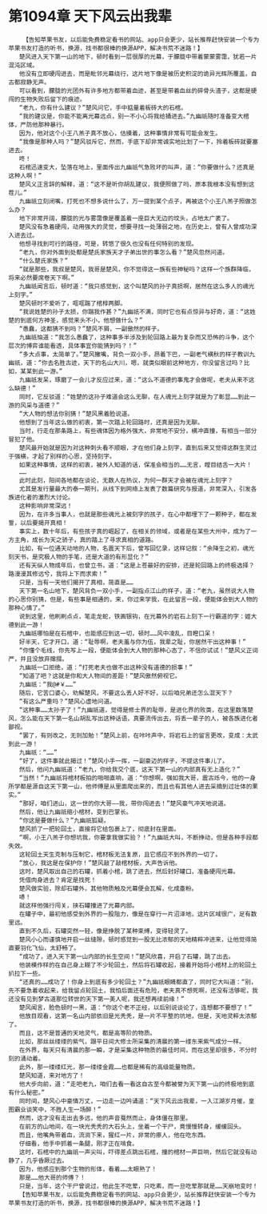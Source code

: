 # 第1094章 天下风云出我辈
        【告知苹果书友，以后能免费稳定看书的网站、app只会更少，站长推荐赶快安装一个专为苹果书友打造的听书，换源，找书都很棒的换源APP，解决书荒不迷路！】
       楚风进入天下第一山的地下，顿时看到一层很厚的光幕，于朦胧中带着蒙蒙雾霭，犹若一片混沌区域。
       他没有立即硬闯进去，而是毗邻光幕绕行，这片地下像是被历史积淀的诡异光辉所覆盖，自古都寂静无声。
       可以看到，朦胧的光团外有许多地方都带着血迹，甚至是带着血丝的碎骨头渣子，这都是硬闯的生物失败后留下的痕迹。
       “老九，你有什么建议？”楚风问它，手中掂量着板砖大的石棺。
       “我的建议是，你能不能离光幕远点，别一不小心将我给捅进去。”九幽祇随时准备变大棺体，严防他那种暴行。
       因为，他对这个小王八羔子真不放心，估摸着，这种事情非常有可能会发生。
       “我像是那种人吗？”楚风驳斥它，然而，手底下却非常诚实地比划了一下，拎着板砖就要塞进去。
       咚！
       石棺迅速变大，坠落在地上，里面传出九幽祇气急败坏的叫声，道：“你要做什么？还真是这种人啊！”
       楚风义正言辞的解释，道：“这不是听你胡乱建议，我便照做了吗，原本我根本没有想到这茬儿。”
       九幽祇立刻闭嘴，打死也不想多说什么了，万一提到某个点子，再被这个小王八羔子照做怎么办？
       地下非常开阔，朦胧的光与雾霭像是覆盖着一座巨大无边的坟头，占地太广袤了。
       楚风没有急着硬闯，动用强大的灵觉，想要寻找一处薄弱之地，在历史上，曾有人曾成功深入进去过。
       他想寻找到可行的路径，可是，转悠了很久也没有任何特别的发现。
       “老九，你对外面到处都是楚氏家族天才子弟出世的事怎么看？”楚风忽然问道。
       “什么楚氏家族？”
       “就是那些，我叔是楚风，我哥是楚风，你不觉得这一族有些神秘吗？这样一个族群降临，将来必然要席卷天下啊。”
       九幽祇闻言后，顿时道：“我只感觉到，这个叫楚风的孙子真损啊，居然在这么多人的魂光上刻字。”
       楚风顿时不爱听了，哐哐踹了棺椁两脚。
       “我说姓楚的孙子太损，你踹我作甚？”九幽祇不满，同时它也有点惊异与好奇，道：“这姓楚的到底何方神圣，感觉来头不小，他想做什么？”
       “愚蠢，这都猜不到吗？”楚风不屑，一副傲然的样子。
       九幽祇恼道：“我怎么愚蠢了，这种事多半涉及到轮回路上最为复杂而又恐怖的斗争，这个层次的博弈谁能看透，具体事宜你能猜到吗？！”
       “多大点事，太简单了。”楚风撇嘴，背负一双小手，昂着下巴，一副老气横秋的样子教训九幽祇，道：“你去名胜古迹，天下的名山大川，嗯，就类似眼前这种地方，你没留言过吗？比如，某某到此一游。”
       九幽祇发呆，琢磨了一会儿才反应过来，道：“这么不道德的事鬼才会做呢，老夫从来不这么缺德！”
       同时，它反驳道：“姓楚的这孙子难道会这么无聊，在人魂光上刻字就是为了彰显……到此一游的风采与道德？”
       “大人物的想法你别猜！”楚风黑着脸说道。
       他想到了当年这么做的初衷，第一次踏上轮回路时，还真是因为无聊。
       当时，行走在那条路上，有些魂体因为格外强大，非常地不安分，横冲直撞，有相当一部分冒犯了他。
       楚风最开始就是因为对这种刺头看不顺眼，才在他们身上刻字，直到后来又觉得这群生灵过于强横，才起了别样的心思，坚持刻字。
       如果这种事情，这样的初衷，被外人知道的话，保准会相当的……无言，瞠目结舌一大片！
       ……
       此时此刻，阳间各地都在谈论，无数人在热议，为何一群天才会被在魂光上刻字？
       尤其是发行量最大的泰一期刊，从线下到网络上发表了数篇研究与报道，非常深入，引发各族进化者的激烈大讨论。
       这种影响非常深远！
       因为，在许多当事人，也就是那些魂光上被刻字的孩子，在心中都埋下了一颗种子，都在发誓，以后要揭开真相！
       事实上，数十年后，有些孩子真的崛起了，在相关的领域，或者是在某些大州中，成为了一方主角，成长为天之骄子，真的踏上了寻求真相的道路。
       比如，有一位通天动地的人物，名震天下后，曾写回忆录，这样记叙：“余降生之初，魂光刻天书，是究极人物的手笔，还是大道的有形显化？”
       还有天纵人物成年后，也曾立书，道：“这是上苍最好的安排，还是轮回路上的终极选择？路漫漫其修远兮，我将上下而求索！”
       只是，当有一天他们揭开了真相，简直是……
       天下第一名山地下，楚风背负一双小手，一副指点江山的样子，道：“老九，虽然说大人物的心思你别猜，但是，有些事是相通的，来，你过来学我，在此留言一段，便能体会到大人物的那种心情了。”
       说到这里，他刷刷点点，笔走龙蛇，铁画银钩，在光幕外的岩石上刻下一行霸道的字：姬大德到此一游！
       九幽祇哪怕是在石棺中，也能感应到这一切，顿时……风中凌乱，目瞪口呆！
       好半天，它才开口，道：“耻辱啊，老夫羞与你为伍，我辈之耻，你居然干出这种事！”
       “你懂个毛线，你先写上一段，便能体会到大人物的那种心态了，不信你试试！”楚风义正词严，并且没放弃撺掇。
       九幽祇一口拒绝，道：“打死老夫也做不出这种没有道德的损事！”
       “知道了吧？这就是你和大人物间的差距！”楚风傲然俯视它。
       九幽祇：“我@#￥……”
       随后，它苦口婆心，劝解楚风，不要这么丢人好不好，以后咱兄弟还怎么混天下？
       “有这么严重吗？”楚风心虚地问道。
       “这种事……太孙子了！”九幽祇道，觉得是修士界的耻辱，是进化界的败类，在这里数落楚风，怎么能在天下第一名山胡乱写出这种话语，真要流传出去，将丢一辈子的人，被各族进化者鄙视。
       “罢了，有则改之，无则加勉！”楚风上前，在咔咔声中，将岩石上的留言更改，变成：太武到此一游！
       九幽祇：“……”
       “好了，这件事就此揭过！”楚风小手一挥，一副豪迈的样子，不提这件事儿了。
       然后，他问九幽祇道：“老九，你给我交个底，这天下第一山的内部真有无上造化？”
       “当然！”九幽祇将棺材板拍的啪啪直响，道：“你想啊，强如我大哥，震古烁今，他的一身所学都是源自这天下第一山，他师傅是从里面爬出来的，而且也有其他人进去采摘到过壮体的果实。”
       “那好，咱们进山，这一世的你大哥——我，带你闯进去！”楚风豪气冲天地说道。
       然后，他让九幽祇缩小棺材，变到巴掌长。
       “你这是要做什么？”九幽祇狐疑。
       楚风抓了一把轮回土，直接将它给包裹上了，彻底封在里面。
       “啊，小王八羔子你想坑我，你要拿我做实验？！”九幽祇大叫，不断挣动，但是各种手段都失效。
       这轮回土天生克制与压制它，棺材板无法复原，且它感应不到外界的一切了。
       “放心，我这是在保护你！”楚风敲了敲棺材板，大声告诉他。
       这时，楚风取出自己的石罐，抓着小棺，跳了进去，然后封好罐口，准备硬闯光幕。
       凭借肉身进去？肯定是找死！
       楚风做实验，除却石罐外，其他物质触及光幕便会瓦解，化成齑粉。
       哧！
       就这样他强行闯关，挟石罐撞进了光幕内部。
       在罐子中，最初他感受到外界的一股阻力，像是在穿行一片沼泽地，这片区域很广，足有数里远。
       直到不久后，石罐突然一轻，像是挣脱了某种束缚，变得轻灵了。
       楚风小心而谨慎地开启一丝缝隙，顿时感觉到一股无比浓郁的天地精粹冲进来，让他觉得简直要羽化飞仙，太舒畅了。
       “成功了，进入天下第一山内部的长生空间！”楚风欣喜，开启了石罐，跳了出去。
       他装模作样的在自己身上糊了不少轮回土，然后将石罐收起，接着开始将小棺材上的轮回土扒拉下一些。
       “还真的……成功了！你身上到底有多少轮回土？”九幽祇眼睛都直了，同时它大叫道：“别，先不要急着收起来，给我留点轮回土，我怕后面还有危险，老夫真不想死啊，还没有活够呢，我还没有见到梦古道那位转世的天下第一美人呢，我还想再续前缘！”
       楚风闻言，脸色顿时一黑，道：“你这个老不正经，以后别说谈论了，连想都不要想了！”
       他放目观看，这第一名山内部依旧是光秃秃，是一片不平整的坑地，但是，天地灵粹太浓郁了。
       而且，这不是普通的天地灵气，都是高等阶的物质。
       比如，那丝丝缕缕的紫气，跟平日间大修士所采集的清晨的第一缕东来紫气成分一样。
       在外界，每天只有清晨的那一瞬，才是采集这种物质的最佳时间，而在这里却很多，不分时刻的涌动着。
       此外，那一缕缕红光，那一缕缕金霞……也都是稀有的高级能量物质。
       楚风知道，来对地方了！
       他大步向前，道：“走吧老九，咱们去看一看这自古至今都被誉为天下第一山的终极地到底有什么秘密。”
       同时间，楚风心中豪情万丈，一边走一边吟诵道：“天下风云出我辈，一入江湖岁月催，皇图霸业谈笑中，不胜人生一场醉！”
       然而，这才没有走出去多远，他的声音戛然而止，身体僵在那里。
       在前方的山地间，在一块光秃秃的大石头上，坐着一个干尸，竟慢慢转身，缓缓回头。
       而且，他嘴角带着血，流淌下来，猩红一片，非常的瘆人，他在吃东西。
       仔细看，他手中抓着一条腿，刚才正在啃食。
       这时，石棺中的九幽祇一声尖叫，吓得差点跳出石棺，撞的棺材一声巨响，然后它就没有动静了，几乎昏厥过去。
       因为，他感应到那个生物的形体，看着……太眼熟了！
       那是……他大哥的师傅？！
       只是，当年，这个干尸曾说过，他此生不吃荤，只吃素，而一旦吃荤那就是……天崩地变时！
       【告知苹果书友，以后能免费稳定看书的网站、app只会更少，站长推荐赶快安装一个专为苹果书友打造的听书，换源，找书都很棒的换源APP，解决书荒不迷路！】